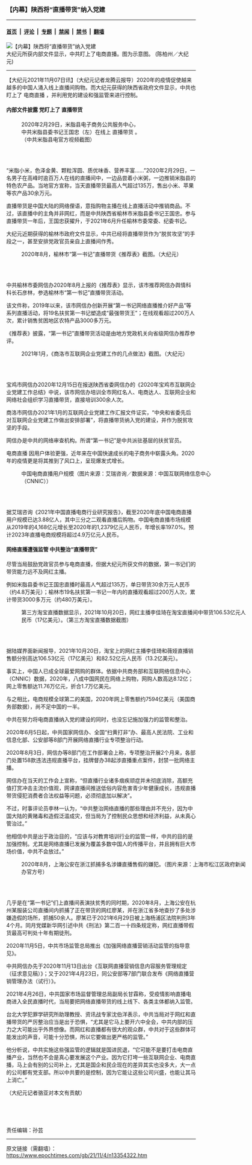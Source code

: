 ### 【内幕】陕西将“直播带货”纳入党建

---

#### [首页](../../../..?n13354322) &nbsp;|&nbsp; [评论](../../../../../epoch-comment?n13354322) &nbsp;|&nbsp; [专题](../../../../../epoch-special?n13354322) &nbsp;|&nbsp; [禁闻](../../../../../epoch-news?n13354322) &nbsp;|&nbsp; [禁书](../../../../../books?n13354322) &nbsp;|&nbsp; [翻墙](https://github.com/gfw-breaker/nogfw/blob/master/README.md?n13354322)


<div><img alt="【内幕】陕西将“直播带货”纳入党建" class="attachment-djy_600_400 size-djy_600_400 wp-post-image" src="https://i.epochtimes.com/assets/uploads/2018/11/21bf9d42103a738037722abbc7c7f55f-600x400.jpg"/>
<div class="caption">
 大纪元所获内部文件显示，中共盯上了电商直播。图为示意图。 (陈柏州／大纪元)
</div></div><hr/><div class="post_content" id="artbody" itemprop="articleBody">
 <!-- article content begin -->
 <p>
  【大纪元2021年11月07日讯】（大纪元记者龙腾云报导）2020年的疫情促使越来越多的中国人涌入线上直播间购物。而大纪元获得的陕西省政府文件显示，中共也盯上了
  <ok href="https://www.epochtimes.com/gb/tag/%E7%94%B5%E5%95%86%E7%9B%B4%E6%92%AD.html">
   电商直播
  </ok>
  ，并利用党的建设和强监管来进行控制。
 </p>
 <h4>
  内部文件披露 党盯上了
  <ok href="https://www.epochtimes.com/gb/tag/%E7%9B%B4%E6%92%AD%E5%B8%A6%E8%B4%A7.html">
   直播带货
  </ok>
 </h4>
 <figure aria-describedby="caption-attachment-13354335" class="wp-caption aligncenter" id="attachment_13354335" style="width: 324px">
  <ok href="https://i.epochtimes.com/assets/uploads/2021/11/id13354335-43be92b769c6eaa723e4cc5a43e708af.png" target="_blank">
   <img alt="" class="size-full wp-image-13354335" src="https://i.epochtimes.com/assets/uploads/2021/11/id13354335-43be92b769c6eaa723e4cc5a43e708af.png"/>
  </ok>
  <br/><figcaption class="wp-caption-text" id="caption-attachment-13354335">
   2020年2月29日，米脂县电子商务公共服务中心，中共米脂县委书记王国忠（左）在线上
   <ok href="https://www.epochtimes.com/gb/tag/%E7%9B%B4%E6%92%AD%E5%B8%A6%E8%B4%A7.html">
    直播带货
   </ok>
   。（中共米脂县电官方视频截图）
  </figcaption><br/>
 </figure><br/>
 <p>
  “米脂小米，色泽金黄、颗粒浑圆、质优味香、营养丰富……”2020年2月29日，一名男子在高峰时逾百万人在线的直播间中，一边品尝着小米粥，一边推销米脂县的特色农产品。当地官方宣称，当天直播带货最高人气超过135万，售出小米、苹果等农产品30余万元。
 </p>
 <p>
  直播带货是中国大陆的网络俚语，意指购物主播在线上直播活动中推销商品。不过，该直播中的主角并非网红，而是中共陕西省榆林市米脂县委书记王国忠。参与直播带货一年后，王国忠获擢升，于2021年6月升任榆林市委常委、纪委书记。
 </p>
 <p>
  大纪元近期获得的榆林市政府文件显示，中共已经将直播带货作为“脱贫攻坚”的手段之一，甚至安排党政官员亲自上直播间作秀。
 </p>
 <figure aria-describedby="caption-attachment-13354331" class="wp-caption aligncenter" id="attachment_13354331" style="width: 565px">
  <ok href="https://i.epochtimes.com/assets/uploads/2021/11/id13354331-001.jpg" target="_blank">
   <img alt="" class="size-full wp-image-13354331" src="https://i.epochtimes.com/assets/uploads/2021/11/id13354331-001.jpg"/>
  </ok>
  <br/><figcaption class="wp-caption-text" id="caption-attachment-13354331">
   2020年8月，榆林市“第一书记”直播带货《推荐表》截图。（大纪元）
  </figcaption><br/>
 </figure><br/>
 <p>
  中共榆林市委网信办2020年8月上报的《推荐表》显示，该市推荐网信办舆情科科长石彦林，参选榆林市“第一书记”直播带货活动。
 </p>
 <p>
  该文件称，2019年以来，该市网信办创新开展“第一书记网络直播推介好产品”等系列直播活动，将19名扶贫第一书记塑造成“最强带货王”；在线观看超过200万人次，累计销售贫困地区农特产品3000多万元。
 </p>
 <p>
  《推荐表》披露，“第一书记”直播带货活动是由地方党政机关向省级网信办推荐参评。
 </p>
 <figure aria-describedby="caption-attachment-13354329" class="wp-caption aligncenter" id="attachment_13354329" style="width: 600px">
  <ok href="https://i.epochtimes.com/assets/uploads/2021/11/id13354329-002.jpg" target="_blank">
   <img alt="" class="size-large wp-image-13354329" src="https://i.epochtimes.com/assets/uploads/2021/11/id13354329-002-600x249.jpg"/>
  </ok>
  <br/><figcaption class="wp-caption-text" id="caption-attachment-13354329">
   2021年1月，《商洛市互联网企业党建工作的几点做法》截图。（大纪元）
  </figcaption><br/>
 </figure><br/>
 <p>
  宝鸡市网信办2020年12月15日在报送陕西省委网信办的《2020年宝鸡市互联网企业党建工作总结》中说，该市网信办培训全市网红名人、电商达人、互联网企业和网络社会组织学习直播带货，直接培训300余人次。
 </p>
 <p>
  商洛市网信办2021年1月的互联网企业党建工作汇报文件证实，“中央和省委先后对互联网企业党建工作做出安排部署”，将直播带货纳入党的建设，并作为脱贫攻坚的手段。
 </p>
 <p>
  网信办是中共的网络审查机构。所谓“第一书记”是中共派驻基层的扶贫官员。
 </p>
 <p>
  <ok href="https://www.epochtimes.com/gb/tag/%E7%94%B5%E5%95%86%E7%9B%B4%E6%92%AD.html">
   电商直播
  </ok>
  因用户体验更强，近年来在中国快速成长的电子商务中崭露头角。2020年的疫情更是将其推到了风口上，呈现爆发式增长。
 </p>
 <figure aria-describedby="caption-attachment-13354328" class="wp-caption aligncenter" id="attachment_13354328" style="width: 535px">
  <ok href="https://i.epochtimes.com/assets/uploads/2021/11/id13354328-005.jpg" target="_blank">
   <img alt="" class="size-full wp-image-13354328" src="https://i.epochtimes.com/assets/uploads/2021/11/id13354328-005.jpg"/>
  </ok>
  <br/><figcaption class="wp-caption-text" id="caption-attachment-13354328">
   中国电商直播用户规模（图片来源：艾瑞咨询／数据来源：中国互联网络信息中心（CNNIC））
  </figcaption><br/>
 </figure><br/>
 <p>
  据艾瑞咨询《2021年中国直播电商行业研究报告》，截至2020年底中国电商直播用户规模已达3.88亿人，其中三分之二观看直播后购物。中国电商直播市场规模从2019年的4,168亿元增长至2020年的1,2379亿元人民币，年增长率197.0%。预计2023年直播电商规模将超过4.9万亿元人民币。
 </p>
 <h4>
  网络直播遭强监管 中共整治“直播带货”
 </h4>
 <p>
  尽管当局鼓励党政官员参与电商直播，但据大纪元所获文件的数据，第一书记们的带货能力远不及网红主播。
 </p>
 <p>
  例如米脂县委书记王国忠直播时最高人气超过135万，单日带货30余万元人民币（约4.8万美元）；榆林市19名扶贫第一书记一年内的直播观看超过200万人次，累计带货3000多万元（约480万美元）。
 </p>
 <figure aria-describedby="caption-attachment-13354326" class="wp-caption aligncenter" id="attachment_13354326" style="width: 600px">
  <ok href="https://i.epochtimes.com/assets/uploads/2021/11/id13354326-07df659a4bdcb5ed4710bd5ff5064790.jpeg" target="_blank">
   <img alt="" class="size-large wp-image-13354326" src="https://i.epochtimes.com/assets/uploads/2021/11/id13354326-07df659a4bdcb5ed4710bd5ff5064790-600x568.jpeg"/>
  </ok>
  <br/><figcaption class="wp-caption-text" id="caption-attachment-13354326">
   第三方淘宝直播数据显示，2021年10月20日，网红主播李佳琦在淘宝直播间中带货106.53亿元人民币（17亿美元）。（第三方淘宝直播数据截图）
  </figcaption><br/>
 </figure><br/>
 <p>
  据陆媒界面新闻报导，2021年10月20日，淘宝上的网红主播李佳琦和薇娅直播销售额分别高达106.53亿元（17亿美元）和82.52亿元人民币（13.2亿美元）。
 </p>
 <p>
  事实上，中国人已成全球最爱网购的群体。依据中共商务部和互联网络信息中心（CNNIC）数据，2020年，八成中国网民在网络上购物，网购人数高达8.12亿；网上零售额达11.76万亿元，折合1.7万亿美元。
 </p>
 <p>
  与之相比，电商规模全球第二的美国，2020年网上零售额约7594亿美元（美国商务部数据），尚不足中国的一半。
 </p>
 <p>
  中共在努力将电商直播纳入党的建设的同时，也没忘记施加强力的监管和整治。
 </p>
 <p>
  2020年6月5日起，中共国家网信办、全国“扫黄打非”办、最高人民法院、工业和信息化部、公安部等8部门开展网络直播行业专项整治行动。
 </p>
 <p>
  2020年8月3日，网信办等8部门在工作部署会上称，专项整治开展2个月来，各部门处置158款违法违规直播平台，挂牌督办38起涉直播重点案件，封禁一批网络主播。
 </p>
 <p>
  网信办在当天的工作会上宣称，“但直播行业诸多痼疾顽症并未彻底消除，高额充值打赏冲击主流价值观，网课直播间推送低俗内容危害青少年健康成长，违规直播带货侵犯消费者合法权益等问题，必须彻底加以解决”。
 </p>
 <p>
  不过，时事评论员李林一认为，“中共整治网络直播的那些理由并不充分，因为中国大陆的黄赌毒和造假泛滥成灾，但当局为了控制民众思想和经济利益，从未真心管治过。”
 </p>
 <p>
  他相信中共是出于政治目的，“应该与对教育培训行业的监管一样，中共的目的是加强控制。尤其是网络直播已发展为覆盖多数中国人的传播平台，并且拥有巨大市场价值，中共不会放过。”
 </p>
 <figure aria-describedby="caption-attachment-13354324" class="wp-caption aligncenter" id="attachment_13354324" style="width: 600px">
  <ok href="https://i.epochtimes.com/assets/uploads/2021/11/id13354324-006.jpeg" target="_blank">
   <img alt="" class="size-large wp-image-13354324" src="https://i.epochtimes.com/assets/uploads/2021/11/id13354324-006-600x450.jpeg"/>
  </ok>
  <br/><figcaption class="wp-caption-text" id="caption-attachment-13354324">
   2020年8月，上海公安在浙江抓捕多名涉嫌直播售假的嫌犯。（图片来源：上海市松江区政府新闻办官方号）
  </figcaption><br/>
 </figure><br/>
 <p>
  几乎是在“第一书记”们上直播间表演扶贫秀的同时期，2020年8月，上海公安在杭州某服装公司直播间内抓捕了正在带货的网红廖某，并在浙江省多地查抄了多处涉嫌造假的场所，抓捕50余人。廖某已于2021年6月29日被上海杨浦区法院判刑3年4个月。同月党媒新华网引述中共《刑法》第二百一十四条规定称，网红直播带假货最高可判处十年有期徒刑。
 </p>
 <p>
  2020年11月5日，中共市场监管总局推出《加强网络直播营销活动监管的指导意见》。
 </p>
 <p>
  中共网信办先于2020年11月13日出台《互联网直播营销信息内容服务管理规定（征求意见稿）》；又于2021年4月23日，同公安部等7部门联合发布《网络直播营销管理办法（试行）》。
 </p>
 <p>
  2021年4月26日，中共国家市场监督管理总局副局长甘霖称，受疫情影响直播电商进入全民直播时代，当局要把网络直播带货的线上线下、各类主体都纳入监管。
 </p>
 <p>
  台北大学犯罪学研究所助理教授、资讯战专家沈伯洋表示，中共当局对于网红和直播带货的严厉整治应当是出于恐惧，“尤其是它马上要开六中全会，中共内部的压力之大可能出乎外界想像。而网红和直播都有很大的观众群，中共对于这些群体可能发出的声音，可能十分恐惧，所以它要做出更严格的监管。”
 </p>
 <p>
  他分析说，中共实施这些强监管的逻辑就是国进民退，“它可能不是要打击电商直播产业，当然也不会是真心要发展这个产业。因为它打垮一些互联网企业、电商直播，马上会有别的公司补上，尤其是国企和民企现在的差异其实也没多大，大一点的公司都有党支部。所以中共要的是控制，因为它能让这些公司兴盛，也能让其马上消亡。”
 </p>
 <p>
  （大纪元记者骆亚对本文有贡献）
 </p>
 <p>
  <br/>
  <br/>
  <br/>
 </p>
 <p>
  责任编辑：孙芸
 </p>
 <!-- article content end -->
 <div id="below_article_ad">
 </div>
</div>


---

原文链接（需翻墙）：https://www.epochtimes.com/gb/21/11/4/n13354322.htm